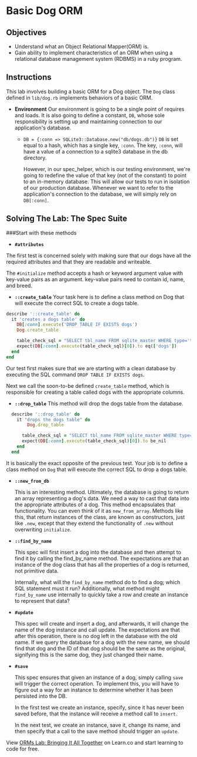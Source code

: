  # Basic Dog ORM

## Objectives
* Understand what an Object Relational Mapper(ORM) is.
* Gain ability to implement characteristics of an ORM when using a relational database management system (RDBMS) in a ruby program.

## Instructions
This lab involves building a basic ORM for a Dog object.  The `Dog` class defined in `lib/dog.rb` implements behaviors of a basic ORM.


- **Environment**
  Our environment is going to be a single point of requires and loads.  It is also going to define a constant, `DB`, whose sole responsibility is setting up and maintaining connection to our application's database.
   - `DB = {:conn => SQLite3::Database.new("db/dogs.db")}`
   `DB` is set equal to a hash, which has a single key, `:conn`. The key, `:conn`,  will have a value of a connection to a sqlite3 database in the db directory.

      However, in our spec_helper, which is our testing environment, we're going to redefine the value of that key (not of the constant) to point to an in-memory database. This will allow our tests to run in isolation of our production database. Whenever we want to refer to the application's connection to the database, we will simply rely on `DB[:conn]`.

## Solving The Lab: The Spec Suite

###Start with these methods

-  **`#attributes`**

  The first test is concerned solely with making sure that our dogs have all the required attributes and that they are readable and writeable.

  The `#initialize` method accepts a hash or keyword argument value with key-value pairs as an argument. key-value pairs need to contain id, name, and breed.

-  **`::create_table`**
  Your task  here is to define a class method on Dog that will execute the correct SQL to create a dogs table.

```ruby
describe '::create_table' do
  it 'creates a dogs table' do
    DB[:conn].execute('DROP TABLE IF EXISTS dogs')
    Dog.create_table

    table_check_sql = "SELECT tbl_name FROM sqlite_master WHERE type='table' AND tbl_name='dogs';"
    expect(DB[:conn].execute(table_check_sql)[0]).to eq(['dogs'])
  end
end
```

  Our test first makes sure that we are starting with a clean database by executing the SQL command `DROP TABLE IF EXISTS dogs`.

  Next we call the soon-to-be defined `create_table` method, which is responsible for creating a table called dogs with the appropriate columns.

-  **`::drop_table`**
This method will drop the dogs table from the database.

```ruby
  describe '::drop_table' do
    it "drops the dogs table" do
        Dog.drop_table

      table_check_sql = "SELECT tbl_name FROM sqlite_master WHERE type='table' AND tbl_name='dogs';"
      expect(DB[:conn].execute(table_check_sql)[0]).to be_nil
    end
  end
```

  It is basically the exact opposite of the previous test. Your job is to define a class method on `Dog` that will execute the correct SQL to drop a dogs table.

- **`::new_from_db`**

  This is an interesting method. Ultimately, the database is going to return an array representing a dog's data. We need a way to cast that data into the appropriate attributes of a dog. This method encapsulates that functionality. You can even think of it as  `new_from_array`. Methods like this, that return instances of the class, are known as constructors, just like `.new`, except that they extend the functionality of `.new` without overwriting `initialize`.

- **`::find_by_name`**

  This spec will first insert a dog into the database and then attempt to find it by calling the find_by_name method. The expectations are that an instance of the dog class that has all the properties of a dog is returned, not primitive data.

  Internally, what will the `find_by_name` method do to find a dog; which SQL statement must it run? Additionally, what method might `find_by_name` use internally to quickly take a row and create an instance to represent that data?

- **`#update`**

  This spec will create and insert a dog, and afterwards, it will change the name of the dog instance and call update. The expectations are that after this operation, there is no dog left in the database with the old name. If we query the database for a dog with the new name, we should find that dog and the ID of that dog should be the same as the original, signifying this is the same dog, they just changed their name.

- **`#save`**

  This spec ensures that given an instance of a dog, simply calling `save` will trigger the correct operation. To implement this, you will have to figure out a way for an instance to determine whether it has been persisted into the DB.

  In the first test we create an instance, specify, since it has never been saved before, that the instance will receive a method call to `insert`.

  In the next test, we create an instance, save it, change its name, and then specify that a call to the save method should trigger an `update`.

<p data-visibility='hidden'>View <a href='https://learn.co/lessons/bringing-it-all-together' title='Basic Dog ORM'>ORMs Lab: Bringing It All Together</a> on Learn.co and start learning to code for free.</p>
